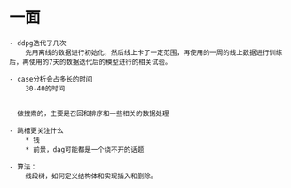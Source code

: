 # 一面
    - ddpg迭代了几次
        先用离线的数据进行初始化，然后线上卡了一定范围，再使用的一周的线上数据进行训练后，再使用的7天的数据迭代后的模型进行的相关试验。
        
    - case分析会占多长的时间
        30-40的时间
    
    
    - 做搜索的，主要是召回和排序和一些相关的数据处理

    - 跳槽更关注什么
        * 钱
        * 前景，dag可能都是一个绕不开的话题
    
    - 算法：
        线段树，如何定义结构体和实现插入和删除。
